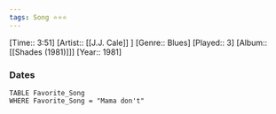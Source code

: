 ```yaml
---
tags: Song ⭐⭐⭐ 
---
```

[Time:: 3:51]
[Artist:: [[J.J. Cale]] ]
[Genre:: Blues]
[Played:: 3]
[Album:: [[Shades (1981)]]]
[Year:: 1981]
### Dates
````dataview
TABLE Favorite_Song
WHERE Favorite_Song = "Mama don't"
````